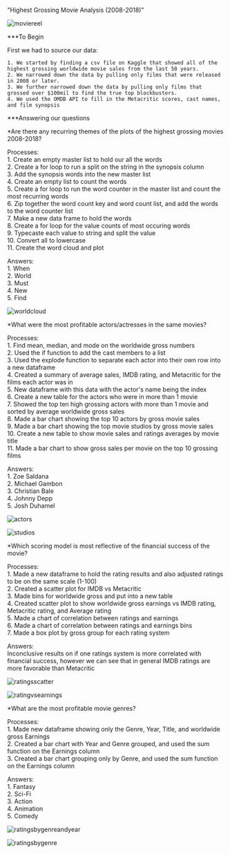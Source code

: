 "Highest Grossing Movie Analysis (2008-2018)"  

![moviereel](https://github.com/marbwhist/first-project/blob/master/filmreel.png?raw=true)  

***To Begin  

First we had to source our data:  

    1. We started by finding a csv file on Kaggle that showed all of the highest grossing worldwide movie sales from the last 50 years.  
    2. We narrowed down the data by pulling only films that were released in 2008 or later.  
    3. We further narrowed down the data by pulling only films that grossed over $100mil to find the true top blockbusters.  
    4. We used the OMDB API to fill in the Metacritic scores, cast names, and film synopsis  
    
***Answering our questions  

*Are there any recurring themes of the plots of the highest grossing movies 2008-2018?  

Processes:  
    1. Create an empty master list to hold our all the words  
    2. Create a for loop to run a split on the string in the synopsis column  
    3. Add the synopsis words into the new master list  
    4. Create an empty list to count the words  
    5. Create a for loop to run the word counter in the master list and count the most recurring words  
    6. Zip together the word count key and word count list, and add the words to the word counter list  
    7. Make a new data frame to hold the words  
    8. Create a for loop for the value counts of most occuring words  
    9. Typecaste each value to string and split the value  
    10. Convert all to lowercase  
    11. Create the word cloud and plot  

Answers:  
    1. When  
    2. World  
    3. Must  
    4. New  
    5. Find  
    
![worldcloud](https://github.com/marbwhist/first-project/blob/master/plot_word_cloud.png?raw=true)  


*What were the most profitable actors/actresses in the same movies?  

Processes:  
    1. Find mean, median, and mode on the worldwide gross numbers  
    2. Used the if function to add the cast members to a list  
    3. Used the explode function to separate each actor into their own row into a new dataframe  
    4. Created a summary of average sales, IMDB rating, and Metacritic for the films each actor was in  
    5. New dataframe with this data with the actor's name being the index  
    6. Create a new table for the actors who were in more than 1 movie  
    7. Showed the top ten high grossing actors with more than 1 movie and sorted by average worldwide gross sales  
    8. Made a bar chart showing the top 10 actors by gross movie sales  
    9. Made a bar chart showing the top movie studios by gross movie sales  
    10. Create a new table to show movie sales and ratings averages by movie title  
    11. Made a bar chart to show gross sales per movie on the top 10 grossing films  
    
Answers:    
    1. Zoe Saldana  
    2. Michael Gambon  
    3. Christian Bale  
    4. Johnny Depp  
    5. Josh Duhamel  
    
![actors](https://github.com/marbwhist/first-project/blob/master/avg_sales_per_actor.png?raw=true)  

![studios](https://github.com/marbwhist/first-project/blob/master/avg_sales_per_studio.png?raw=true)  
    
*Which scoring model is most reflective of the financial success of the movie?  
 
Processes:  
    1. Made a new dataframe to hold the rating results and also adjusted ratings to be on the same scale (1-100)  
    2. Created a scatter plot for IMDB vs Metacritic  
    3. Made bins for worldwide gross and put into a new table  
    4. Created scatter plot to show worldwide gross earnings vs IMDB rating, Metacritic rating, and Average rating  
    5. Made a chart of correlation between ratings and earnings  
    6. Made a chart of correlation between ratings and earnings bins  
    7. Made a box plot by gross group for each rating system  

Answers:    
    Inconclusive results on if one ratings system is more correlated with financial success, however we can see that in general IMDB
    ratings are more favorable than Metacritic

![ratingsscatter](https://github.com/marbwhist/first-project/blob/master/avg_rating_vs_earnings_scatter.png?raw=true)  

![ratingvsearnings](https://github.com/marbwhist/first-project/blob/master/avg_rating_by_earnings.png?raw=true)  

*What are the most profitable movie genres?  

Processes:  
    1. Made new dataframe showing only the Genre, Year, Title, and worldwide gross Earnings  
    2. Created a bar chart with Year and Genre grouped, and used the sum function on the Earnings column  
    3. Created a bar chart grouping only by Genre, and used the sum function on the Earnings column  

Answers:  
    1. Fantasy  
    2. Sci-Fi  
    3. Action  
    4. Animation  
    5. Comedy  
      
![ratingsbygenreandyear](https://github.com/marbwhist/first-project/blob/master/genre_earnings_by_year.png?raw=true)  

![ratingsbygenre](https://github.com/marbwhist/first-project/blob/master/genre_earnings_overall.png?raw=true)